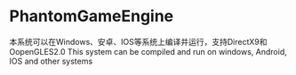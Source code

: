 # PhantomGameEngine
本系统可以在Windows、安卓、IOS等系统上编译并运行，支持DirectX9和OopenGLES2.0
This system can be compiled and run on windows, Android, IOS and other systems

​
